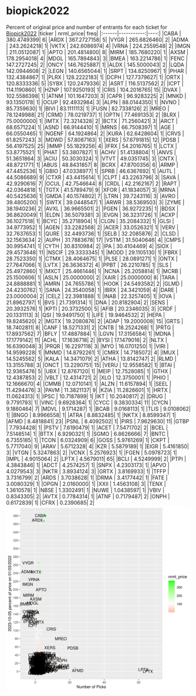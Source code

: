 # biopick2022
Percent of original price and number of entrants for each ticket for [Biopick2022](https://twitter.com/hashtag/Biopick2022)
|ticker |  nrml_price| freq|
|:------|-----------:|----:|
|CABA   | 380.4749399|    6|
|ARDX   | 367.2727158|    5|
|VYGR   | 265.6826460|    2|
|ADMA   | 243.2624218|    1|
|VKTX   | 242.6086974|    4|
|VRNA   | 224.2559548|    2|
|IMGN   | 211.0512087|    1|
|APTO   | 201.4814800|    8|
|MIRM   | 185.7680220|    1|
|AXSM   | 178.2954018|    4|
|MDGL   | 165.7894843|    3|
|BMEA   | 163.2214786|    1|
|FENC   | 147.2727245|    2|
|ONCY   | 146.7625887|    1|
|ALDX   | 145.5000043|    2|
|LQDA   | 142.0944608|    2|
|LEGN   | 140.6565044|    1|
|SRPT   | 134.8250967|    1|
|PHAR   | 132.4384867|    1|
|PLRX   | 128.2222183|    1|
|DCPH   | 127.7379627|    1|
|ORTX   | 120.8333336|    5|
|SYBX   | 120.2479336|    2|
|ASRT   | 116.5137562|    2|
|ICPT   | 114.1190860|    1|
|HZNP   | 107.9250193|    1|
|CRIS   | 104.2016765|   15|
|DVAX   | 102.5586398|    1|
|ATNM   | 101.1647203|    3|
|CAPR   |  96.9283225|    2|
|MNKD   |  93.1350178|    1|
|OCUP   |  92.4932984|    3|
|ALPN   |  88.0144350|    1|
|NVNO   |  85.7359630|    1|
|BIVI   |  83.1111113|    1|
|FUSN   |  82.7338126|    2|
|MREO   |  78.1249988|   21|
|CRMD   |  78.0219737|    1|
|OPTN   |  77.4691353|    2|
|BLRX   |  75.0000000|    1|
|IMTX   |  72.3214328|    2|
|BCTX   |  71.2560421|    3|
|ARCT   |  68.6571224|    1|
|ASND   |  66.9144410|    1|
|MRNS   |  66.7508397|    1|
|AGE    |  66.0550465|    1|
|NGENF  |  64.1924864|    2|
|KURA   |  62.6428604|    1|
|CRVS   |  61.8257243|    3|
|MDWD   |  57.8087163|    1|
|XERS   |  57.6791815|   12|
|PDSB   |  56.4197525|   25|
|IMMP   |  55.1829256|    4|
|IFRX   |  54.2016765|    1|
|LCTX   |  53.8775521|    1|
|PHAT   |  53.3807827|    1|
|ACHV   |  51.4138804|    1|
|ANVS   |  51.3651864|    3|
|ACIU   |  50.3030324|    1|
|VTVT   |  49.0351745|    3|
|CNTX   |  48.8721771|    1|
|ABUS   |  48.8431857|    8|
|BCRX   |  47.8700356|    6|
|ARMP   |  47.4452536|    1|
|GBIO   |  47.0338977|    1|
|SPRB   |  46.6367692|    1|
|AUTL   |  44.5086689|    9|
|CTXR   |  43.4415614|    1|
|CLPT   |  43.2263796|    3|
|SAVA   |  42.9290616|    7|
|OCUL   |  42.7546644|    8|
|CRDL   |  42.2162167|    2|
|RAPT   |  42.0364818|    1|
|TGTX   |  41.5789479|    9|
|XFOR   |  41.1834057|    3|
|MRNA   |  40.5425636|    1|
|GMDA   |  40.1574802|    7|
|LTRN   |  39.7243116|    3|
|AVRO   |  39.4805200|    1|
|SWTX   |  39.0448547|    1|
|ARWR   |  38.5369503|    3|
|ZYME   |  38.1940236|    2|
|AVXL   |  36.9665501|    2|
|PGEN   |  36.9272235|    1|
|BDSX   |  36.8620049|    1|
|ELDN   |  36.5079381|    3|
|EVGN   |  36.3231726|    1|
|ACXP   |  36.1027518|    1|
|BCYC   |  35.2718904|    1|
|CLGN   |  35.2084332|    1|
|GLSI   |  34.9773952|    1|
|AGEN   |  33.2282568|    2|
|ACER   |  33.0526321|    1|
|VERV   |  32.7637653|    1|
|QURE   |  32.4493736|    1|
|SELB   |  32.2085876|    2|
|CLSD   |  32.1563634|    2|
|AUPH   |  31.7883678|   17|
|VSTM   |  31.5040646|    4|
|CMPS   |  30.9954741|    1|
|CYTH   |  30.8310984|    2|
|IPA    |  30.4104469|    4|
|SIOX   |  29.4573648|   11|
|NSCIF  |  29.3333345|    1|
|MODD   |  29.1105130|    1|
|FBRX   |  28.7523350|    1|
|CTMX   |  28.4064675|    1|
|PLSE   |  28.0891271|    1|
|ONTX   |  27.7647066|    1|
|LVTX   |  26.3636372|    4|
|PPBT   |  26.2210785|    1|
|SLS    |  25.4972860|    1|
|MXCT   |  25.4661446|    1|
|NCNA   |  25.2058814|    1|
|MCRB   |  25.1500606|    1|
|ASLN   |  25.0000000|    2|
|XAIR   |  25.0000000|    8|
|TARA   |  24.8888881|    1|
|AMRN   |  24.7655786|    1|
|HOOK   |  24.5493582|    2|
|GLMD   |  24.4230762|    1|
|SANA   |  24.3540058|    1|
|IBRX   |  24.3421059|    4|
|DARE   |  23.0000004|    2|
|CELZ   |  22.3981888|    1|
|INAB   |  22.3257405|    1|
|IOVA   |  21.8962797|    1|
|BVS    |  21.7391314|    1|
|DNA    |  20.8182904|    2|
|SENS   |  20.3932576|    1|
|KPTI   |  20.3732500|    5|
|AFIB   |  20.2346035|    3|
|CRDF   |  20.1331113|    3|
|QSI    |  19.9491750|    1|
|LIFE   |  19.9464532|    2|
|HEPA   |  19.8245620|    2|
|MGTX   |  19.2080876|    2|
|ADAP   |  19.2000008|   15|
|GRTS   |  18.7402811|    8|
|CANF   |  18.5271331|    2|
|CNTB   |  18.2524268|    1|
|PRTG   |  17.8937562|    7|
|BFLY   |  17.4887884|    1|
|LGVN   |  17.3156584|    1|
|MDNA   |  17.1779142|   11|
|ACHL   |  17.1636718|    2|
|BYSI   |  17.1479016|    2|
|NLTX   |  16.6390048|    3|
|PRQR   |  16.2297118|    3|
|MYO    |  16.0701250|    1|
|VIRI   |  14.9599228|    1|
|MNMD   |  14.8792261|    1|
|CMRX   |  14.7185072|    4|
|IMUX   |  14.5245562|    5|
|KALA   |  14.3471079|    2|
|ATHA   |  13.8142747|    2|
|RLMD   |  13.3155788|    3|
|ONCT   |  13.2290751|   15|
|VERU   |  12.9558582|    1|
|BTAI   |  12.9365476|    5|
|UBX    |  12.8767120|    1|
|MEIP   |  12.7528085|    1|
|GTHX   |  12.4387853|    2|
|VBLT   |  12.4314721|    2|
|XLO    |  12.3750001|    1|
|PHIO   |  12.1666670|    4|
|CMMB   |  12.0710141|    1|
|ALZN   |  11.6157894|    1|
|SEEL   |  11.4294476|    3|
|PAVM   |  11.3821137|    9|
|KZIA   |  11.2826601|    1|
|HRTX   |  11.0624313|    1|
|IPSC   |  10.7187899|    1|
|IKT    |  10.2040817|    2|
|DRUG   |   9.7791793|    1|
|VINC   |   9.6928364|    1|
|CYCC   |   9.3830334|   11|
|CYCN   |   9.1860464|    7|
|MDVL   |   9.1714287|    1|
|BCAB   |   9.0168113|    1|
|TLIS   |   9.0108062|    1|
|BNGO   |   8.9966558|    1|
|ATRA   |   8.8832485|    1|
|NKTX   |   8.8599347|    1|
|AFMD   |   8.4818841|   23|
|PSNL   |   8.4092502|    1|
|PIRS   |   7.9629630|   11|
|GTBP   |   7.7934428|    1|
|PSTV   |   7.6190479|    1|
|ACET   |   7.5471702|    2|
|BCEL   |   7.5148514|    1|
|BTTX   |   6.9290321|    1|
|SGMO   |   6.8626666|    7|
|BNTC   |   6.7355185|    1|
|TCON   |   6.0324909|    6|
|GOSS   |   5.9761269|    1|
|CKPT   |   5.7717040|    9|
|ARAV   |   5.6712328|    4|
|KZR    |   5.5879189|    1|
|EIGR   |   5.4161850|    3|
|VTGN   |   5.3247863|    2|
|VCNX   |   5.2576923|    1|
|FGEN   |   5.0978723|    1|
|IMPL   |   4.9015064|    2|
|LPTX   |   4.5679011|   65|
|BCLI   |   4.5249999|    2|
|PTPI   |   4.3843846|    1|
|ADCT   |   4.2574257|    1|
|SNPX   |   4.2303173|    1|
|APVO   |   4.0279543|    3|
|NKTR   |   3.8934124|    3|
|GRTX   |   3.8169933|    1|
|TFFP   |   3.7316799|    2|
|ARDS   |   3.7038628|    1|
|DRMA   |   3.4177442|    1|
|FATE   |   3.0080329|    1|
|OPGN   |   2.0160000|    1|
|XXII   |   1.4563108|    3|
|TENX   |   1.3610578|    1|
|NBSE   |   1.3302491|    1|
|NUWE   |   1.0438597|    1|
|VBIV   |   0.8343305|    2|
|AVTX   |   0.7784314|    1|
|ATNF   |   0.7179487|    2|
|ONPH   |   0.6172839|    1|
|CFRX   |   0.2390685|    2|
![retvspicks](biopicks.png?raw=true)
